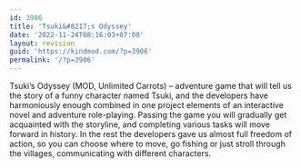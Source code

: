 ```yaml
---
id: 3906
title: 'Tsuki&#8217;s Odyssey'
date: '2022-11-24T08:16:03+07:00'
layout: revision
guid: 'https://kindmod.com/?p=3906'
permalink: '/?p=3906'
---
```


Tsuki’s Odyssey (MOD, Unlimited Carrots) – adventure game that will tell us the story of a funny character named Tsuki, and the developers have harmoniously enough combined in one project elements of an interactive novel and adventure role-playing. Passing the game you will gradually get acquainted with the storyline, and completing various tasks will move forward in history. In the rest the developers gave us almost full freedom of action, so you can choose where to move, go fishing or just stroll through the villages, communicating with different characters.